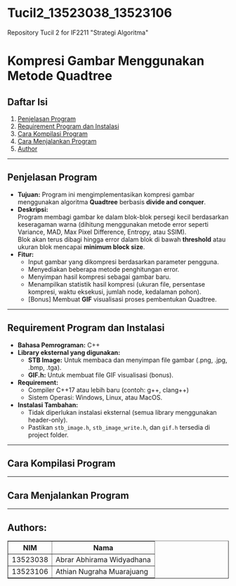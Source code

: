 # Tucil2_13523038_13523106
Repository Tucil 2 for IF2211 "Strategi Algoritma"

# Kompresi Gambar Menggunakan Metode Quadtree

## Daftar Isi
1. [Penjelasan Program](#penjelasan-program)
2. [Requirement Program dan Instalasi](#requirement-program-dan-instalasi)
3. [Cara Kompilasi Program](#cara-kompilasi-program)
4. [Cara Menjalankan Program](#cara-menjalankan-program)
5. [Author](#author)

---

## Penjelasan Program
- **Tujuan:** Program ini mengimplementasikan kompresi gambar menggunakan algoritma **Quadtree** berbasis **divide and conquer**.
- **Deskripsi:**  
  Program membagi gambar ke dalam blok-blok persegi kecil berdasarkan keseragaman warna (dihitung menggunakan metode error seperti Variance, MAD, Max Pixel Difference, Entropy, atau SSIM).  
  Blok akan terus dibagi hingga error dalam blok di bawah **threshold** atau ukuran blok mencapai **minimum block size**.
- **Fitur:**  
  - Input gambar yang dikompresi berdasarkan parameter pengguna.
  - Menyediakan beberapa metode penghitungan error.
  - Menyimpan hasil kompresi sebagai gambar baru.
  - Menampilkan statistik hasil kompresi (ukuran file, persentase kompresi, waktu eksekusi, jumlah node, kedalaman pohon).
  - [Bonus] Membuat **GIF** visualisasi proses pembentukan Quadtree.

---

## Requirement Program dan Instalasi
- **Bahasa Pemrograman:** C++
- **Library eksternal yang digunakan:**
  - **STB Image:** Untuk membaca dan menyimpan file gambar (.png, .jpg, .bmp, .tga).
  - **GIF.h:** Untuk membuat file GIF visualisasi (bonus).
- **Requirement:**
  - Compiler C++17 atau lebih baru (contoh: g++, clang++)
  - Sistem Operasi: Windows, Linux, atau MacOS.
- **Instalasi Tambahan:**
  - Tidak diperlukan instalasi eksternal (semua library menggunakan header-only).
  - Pastikan `stb_image.h`, `stb_image_write.h`, dan `gif.h` tersedia di project folder.

---

## Cara Kompilasi Program


---

## Cara Menjalankan Program


---

##  Authors:
<div align="center">

<table border="1" cellspacing="0" cellpadding="8"> 
  <tr> <th>NIM</th> <th>Nama</th> </tr> 
  <tr> <td>13523038</td> <td>Abrar Abhirama Widyadhana</td> </tr> 
  </tr> <tr> <td>13523106</td> <td>Athian Nugraha Muarajuang</td> </tr> </table>
</div>
